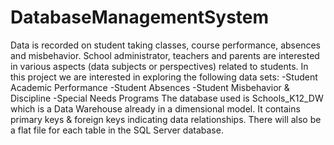# DatabaseManagementSystem

Data is recorded on student taking classes, course performance, absences and misbehavior. 
School administrator, teachers and parents are interested in various aspects (data subjects or perspectives) related to students. 
In this project we are interested in exploring the following data sets: 
-Student Academic Performance 
-Student Absences 
-Student Misbehavior & Discipline 
-Special Needs Programs 
The database used is Schools_K12_DW which is a Data Warehouse already in a dimensional model. 
It contains primary keys & foreign keys indicating data relationships. 
There will also be a flat file for each table in the SQL Server database.
